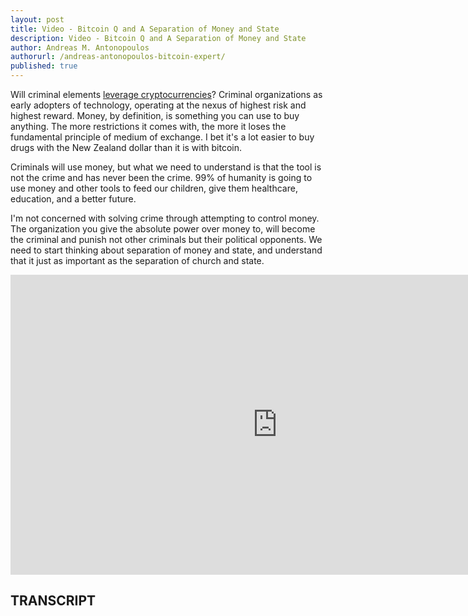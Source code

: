 ```yaml
---
layout: post
title: Video - Bitcoin Q and A Separation of Money and State
description: Video - Bitcoin Q and A Separation of Money and State
author: Andreas M. Antonopoulos
authorurl: /andreas-antonopoulos-bitcoin-expert/
published: true
---
```


<p>Will criminal elements <a href="/how-to-use-mycelium-bitcoin-wallet/">leverage cryptocurrencies</a>? Criminal organizations as early adopters of technology, operating at the nexus of highest risk and highest reward. Money, by definition, is something you can use to buy anything. The more restrictions it comes with, the more it loses the fundamental principle of medium of exchange. I bet it's a lot easier to buy drugs with the New Zealand dollar than it is with bitcoin. </p>

<p>Criminals will use money, but what we need to understand is that the tool is not the crime and has never been the crime. 99% of humanity is going to use money and other tools to feed our children, give them healthcare, education, and a better future. </p>

<p>I'm not concerned with solving crime through attempting to control money. The organization you give the absolute power over money to, will become the criminal and punish not other criminals but their political opponents. We need to start thinking about separation of money and state, and understand that it just as important as the separation of church and state.</p>

<center><iframe width="854" height="480" src="https://www.youtube.com/embed/jGmtRA9S7_Y?list=PLPQwGV1aLnTsHvzevl9BAUlfsfwFfU7aP" frameborder="0" allowfullscreen></iframe></center>

<h2>TRANSCRIPT</h2>
